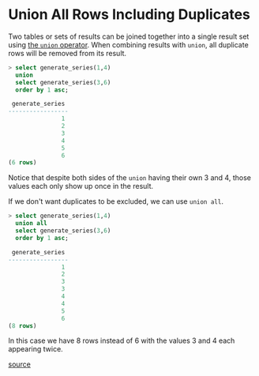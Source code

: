 # Union All Rows Including Duplicates

Two tables or sets of results can be joined together into a single result set using [the `union` operator](https://www.postgresql.org/docs/current/queries-union.html). When combining results with `union`, all duplicate rows will be removed from its result.

```sql
> select generate_series(1,4)
  union
  select generate_series(3,6)
  order by 1 asc;

 generate_series
-----------------
               1
               2
               3
               4
               5
               6
(6 rows)
```

Notice that despite both sides of the `union` having their own 3 and 4, those values each only show up once in the result.

If we don't want duplicates to be excluded, we can use `union all`.

```sql
> select generate_series(1,4)
  union all
  select generate_series(3,6)
  order by 1 asc;

 generate_series
-----------------
               1
               2
               3
               3
               4
               4
               5
               6
(8 rows)
```

In this case we have 8 rows instead of 6 with the values 3 and 4 each appearing twice.

[source](https://www.postgresqltutorial.com/postgresql-union/)
